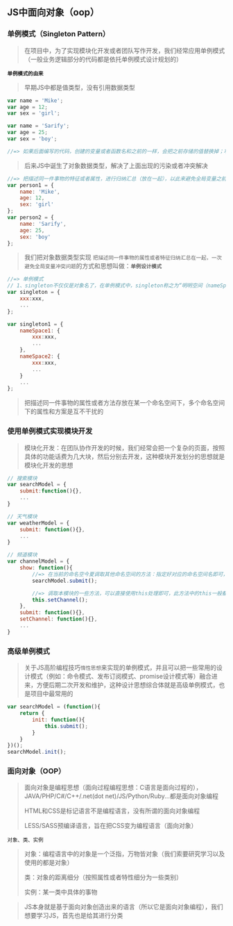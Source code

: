 ## JS中面向对象（oop）

### 单例模式（Singleton Pattern）

> 在项目中，为了实现模块化开发或者团队写作开发，我们经常应用单例模式（一般业务逻辑部分的代码都是依托单例模式设计规划的）

**`单例模式的由来`**
> 
> 早期JS中都是值类型，没有引用数据类型

```javascript
var name = 'Mike';
var age = 12;
var sex = 'girl';

var name = 'Sarify';
var age = 25;
var sex = 'boy';

//=> 如果后面编写的代码，创建的变量或者函数名和之前的一样，会把之前存储的值替换掉；项目中，团队协作开发，如果这样来处理，经常会导致相互代码的冲突；全局变量污染，全局变量冲突
```

> 后来JS中诞生了对象数据类型，解决了上面出现的污染或者冲突解决

```javascript
//=> 把描述同一件事物的特征或者属性，进行归纳汇总（放在一起），以此来避免全局变量之前的冲突
var person1 = {
	name: 'Mike',
	age: 12,
	sex: 'girl'
};
var person2 = {
	name: 'Sarify',
	age: 25,
	sex: 'boy'
};
```

> 我们把对象数据类型实现 `把描述同一件事物的属性或者特征归纳汇总在一起，一次避免全局变量冲突问题`的方式和思想叫做：**`单例设计模式`**

```javascript
//=> 单例模式
// 1、singleton不仅仅是对象名了，在单例模式中，singleton称之为“明明空间（nameSpace）”
var singleton = {
	xxx:xxx,
	...
};

var singleton1 = {
	nameSpace1: {
		xxx:xxx,
		...
	},
	nameSpace2: {
		xxx:xxx,
		...
	}
	...
};
```

> 把描述同一件事物的属性或者方法存放在某一个命名空间下，多个命名空间下的属性和方案是互不干扰的

### 使用单例模式实现模块开发

> 模块化开发：在团队协作开发的时候，我们经常会把一个复杂的页面，按照具体的功能话费为几大块，然后分别去开发，这种模块开发划分的思想就是模块化开发的思想

```javascript
// 搜索模块
var searchModel = {
	submit:function(){},
	...
}

// 天气模块
var weatherModel = {
	submit: function(){},
	...
}

// 频道模块
var channelModel = {
	show: function(){
		//=> 在当前的命名空今夏调取其他命名空间的方法：指定好对应的命名空间名即可，使用[NameSpace].[prototype]就可以操作了
		searchModel.submit();

		//=> 调取本模块的一些方法，可以直接使用this处理即可，此方法中的this一般都是当前模块的命名空间
		this.setChannel();
	},
	submit: function(){},
	setChannel: function(){},
	...
}
```

### 高级单例模式

> 关于JS高阶编程技巧`惰性思想`来实现的单例模式，并且可以把一些常用的设计模式（例如：命令模式、发布订阅模式、promise设计模式等）融合进来，方便后期二次开发和维护，这种设计思想综合体就是高级单例模式，也是项目中最常用的

```javascript
var searchModel = (function(){
	return {
		init: function(){
			this.submit();
		}
	}
})();
searchModel.init();
```

### 面向对象（OOP）

> 面向对象是编程思想（面向过程编程思想：C语言是面向过程的），JAVA/PHP/C#/C++/.net(dot net)/JS/Python/Ruby...都是面向对象编程
> 
> HTML和CSS是标记语言不是编程语言，没有所谓的面向对象编程
> 
> LESS/SASS预编译语言，旨在把CSS变为编程语言（面向对象）

`对象、类、实例`

> 对象：编程语言中的对象是一个泛指，万物皆对象（我们索要研究学习以及使用的都是对象）
> 
> 类：对象的距离细分（按照属性或者特性细分为一些类别）
> 
> 实例：某一类中具体的事物

> JS本身就是基于面向对象创造出来的语言（所以它是面向对象编程），我们想要学习JS，首先也是给其进行分类
